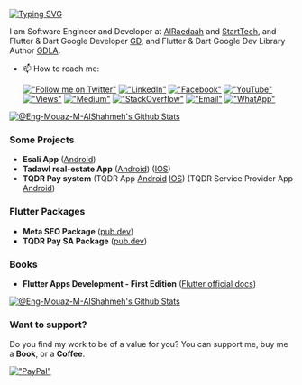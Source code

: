 [![Typing SVG](https://readme-typing-svg.herokuapp.com?font=Fira+Code&pause=1000&width=435&lines=Hi%2C+I+am+%40Eng-Mouaz-M-AlShahmeh+%F0%9F%91%8B)](https://git.io/typing-svg)

I am Software Engineer and Developer at [AlRaedaah](https://alraedaah.com) and [StartTech](https://sta.sa), and Flutter & Dart Google Developer [GD](https://developers.google.com/profile/u/mouaz_m_shahmeh), and Flutter & Dart Google Dev Library Author [GDLA](https://devlibrary.withgoogle.com/authors/eng-mouaz-m-alshahmeh).

<!-- - 🔭 I’m currently working on improving my skills as a software engineer.
- 🌱 I’m currently curious about mobile, web, desktop and backend development.
- 👯 I’m looking to collaborate on open source projects.
- 💬 Ask me about [Flutter](https://flutter.dev), [Dart](https://dart.dev), [PHP](https://www.php.net), [Laravel](https://laravel.com).
- 👀 I’m interested in: 
   * API || OOP || Clean Code -->
   
- 📫 How to reach me:

  [!["Follow me on Twitter"](https://img.shields.io/twitter/follow/mouaz_m_shahmeh?label=Follow%20me)](https://twitter.com/mouaz_m_shahmeh) [!["LinkedIn"](https://img.shields.io/badge/LinkedIn-blue?style=flat&logo=linkedin&labelColor=blue)](https://www.linkedin.com/in/mouaz-shahmeh/) [!["Facebook"](https://img.shields.io/badge/Facebook-1877F2?style=flat&logo=facebook&labelColor=white)](https://www.facebook.com/mouazshahmeh.official) [!["YouTube"](https://img.shields.io/youtube/channel/subscribers/UCsdAG5SmYOGnL2LTC_JSiBA?style=social)](https://youtube.com/MouazShahmeh) [!["Views"](https://img.shields.io/youtube/channel/views/UCsdAG5SmYOGnL2LTC_JSiBA?style=social)](https://youtube.com/MouazShahmeh) [!["Medium"](https://img.shields.io/badge/Medium-12100E?style=flat&logo=medium&logoColor=white)](https://medium.com/@m.m.shahmeh) [!["StackOverflow"](https://img.shields.io/badge/StackOverflow-FFFFFF?style=flat&logo=stackoverflow&logoColor=orange)](https://stackoverflow.com/users/18449528/mouaz-m-shahmeh) [!["Email"](https://img.shields.io/badge/Email-m.m.shahmeh@gmail.com-orange)](m.m.shahmeh@gmail.com) [!["WhatApp"](https://img.shields.io/badge/Whatsapp-%2B966--533033568-green)](+966533033568) 
  
<!-- - 👀 Github Profile Visits: 

  ![Visitor Count](https://profile-counter.glitch.me/Eng-Mouaz-M-AlShahmeh/count.svg) -->

[![@Eng-Mouaz-M-AlShahmeh's Github Stats](https://github-readme-stats.vercel.app/api?username=Eng-Mouaz-M-AlShahmeh&count_private=true&theme=default&show_icons=true&&title_color=fff&icon_color=79ff97&text_color=9f9f9f&bg_color=151515)](https://github.com/Eng-Mouaz-M-AlShahmeh)
 
### Some Projects

- **Esali App** ([Android](https://play.google.com/store/apps/details?id=com.engmouaz.esali))
- **Tadawl real-estate App** ([Android](https://play.google.com/store/apps/details?id=com.tadawlapp.tadawl_app)) ([IOS](https://apps.apple.com/sa/app/تطبيق-تداول-العقاري/id1569963764))
- **TQDR Pay system** (TQDR App [Android](https://play.google.com/store/apps/details?id=com.alraedaah.tqdr) [IOS](https://apps.apple.com/app/ت%D9%90قدر/id1610298357)) (TQDR Service Provider App [Android](https://play.google.com/store/apps/details?id=com.alraedaah.tqdr_service_provider))

### Flutter Packages

- **Meta SEO Package** ([pub.dev](https://pub.dev/packages/meta_seo))
- **TQDR Pay SA Package** ([pub.dev](https://pub.dev/packages/tqdrpaysa))

### Books

- **Flutter Apps Development - First Edition** ([Flutter official docs](https://docs.flutter.dev/resources/books))

[![@Eng-Mouaz-M-AlShahmeh's Github Stats](https://github-profile-summary-cards.vercel.app/api/cards/profile-details?username=Eng-Mouaz-M-AlShahmeh&theme=vue)](https://github.com/Eng-Mouaz-M-AlShahmeh)

### Want to support?
 
Do you find my work to be of a value for you?
You can support me, buy me a **Book**, or a **Coffee**.

[!["PayPal"](https://www.paypalobjects.com/webstatic/mktg/Logo/pp-logo-100px.png)](https://www.paypal.com/paypalme/mshahmeh)

